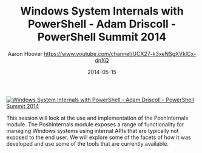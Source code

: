 ﻿---
title: Windows System Internals with PowerShell - Adam Driscoll - PowerShell Summit 2014
date: 2014-05-15
tags: PowerShellOrg, Summit, USA, English, Conference, Powershell Summit 2014
author: Aaron Hoover https://www.youtube.com/channel/UCX27-k3xeNSgXVklCx-dnXQ
---

[![Windows System Internals with PowerShell - Adam Driscoll - PowerShell Summit 2014](https://i3.ytimg.com/vi/BK7FKEWmyik/hqdefault.jpg "Windows System Internals with PowerShell - Adam Driscoll - PowerShell Summit 2014")](https://www.youtube.com/watch?v=BK7FKEWmyik)

This session will look at the use and implementation of the PoshInternals module. The PoshInternals module exposes a range of functionality for managing Windows systems using internal APIs that are typically not exposed to the end user. We will explore some of the facets of how it was developed and use some of the tools that are currently available.
